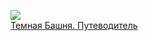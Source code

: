 ![](/books/reference/Бев%20Винсент/Темная%20Башня.%20Путеводитель.jpg)  
[Темная Башня. Путеводитель](/books/reference/Бев%20Винсент/Темная%20Башня.%20Путеводитель)